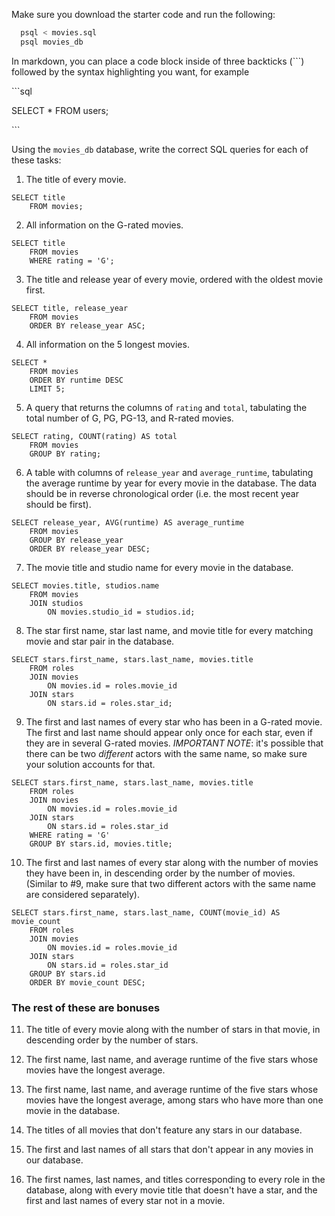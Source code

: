 Make sure you download the starter code and run the following:

```sh
  psql < movies.sql
  psql movies_db
```

In markdown, you can place a code block inside of three backticks (```) followed by the syntax highlighting you want, for example

\```sql

SELECT \* FROM users;

\```

Using the `movies_db` database, write the correct SQL queries for each of these tasks:

1.  The title of every movie.
```
SELECT title 
    FROM movies;
```

2.  All information on the G-rated movies.
```
SELECT title 
    FROM movies
    WHERE rating = 'G';
```

3.  The title and release year of every movie, ordered with the
    oldest movie first.
```
SELECT title, release_year 
    FROM movies
    ORDER BY release_year ASC;
```

4.  All information on the 5 longest movies.
```
SELECT * 
    FROM movies
    ORDER BY runtime DESC
    LIMIT 5;
```

5.  A query that returns the columns of `rating` and `total`, tabulating the total number of G, PG, PG-13, and R-rated movies.
```
SELECT rating, COUNT(rating) AS total 
    FROM movies 
    GROUP BY rating;
```

6.  A table with columns of `release_year` and `average_runtime`, tabulating the average runtime by year for every movie in the database. The data should be in reverse chronological order (i.e. the most recent year should be first).
```
SELECT release_year, AVG(runtime) AS average_runtime
    FROM movies
    GROUP BY release_year
    ORDER BY release_year DESC;
```

7.  The movie title and studio name for every movie in the database.
```
SELECT movies.title, studios.name
    FROM movies 
    JOIN studios
        ON movies.studio_id = studios.id;
```

8.  The star first name, star last name, and movie title for every matching movie and star pair in the database.
```
SELECT stars.first_name, stars.last_name, movies.title
    FROM roles 
    JOIN movies
        ON movies.id = roles.movie_id
    JOIN stars
        ON stars.id = roles.star_id;
```

9.  The first and last names of every star who has been in a G-rated movie. The first and last name should appear only once for each star, even if they are in several G-rated movies. *IMPORTANT NOTE*: it's possible that there can be two *different* actors with the same name, so make sure your solution accounts for that.
```
SELECT stars.first_name, stars.last_name, movies.title
    FROM roles 
    JOIN movies
        ON movies.id = roles.movie_id
    JOIN stars
        ON stars.id = roles.star_id
    WHERE rating = 'G'
    GROUP BY stars.id, movies.title;
```

10. The first and last names of every star along with the number of movies they have been in, in descending order by the number of movies. (Similar to #9, make sure that two different actors with the same name are considered separately).
```
SELECT stars.first_name, stars.last_name, COUNT(movie_id) AS movie_count
    FROM roles 
    JOIN movies
        ON movies.id = roles.movie_id
    JOIN stars
        ON stars.id = roles.star_id
    GROUP BY stars.id
    ORDER BY movie_count DESC;
```

### The rest of these are bonuses

11. The title of every movie along with the number of stars in
    that movie, in descending order by the number of stars.

12. The first name, last name, and average runtime of the five
    stars whose movies have the longest average.

13. The first name, last name, and average runtime of the five
    stars whose movies have the longest average, among stars who have more than one movie in the database.

14. The titles of all movies that don't feature any stars in our
    database.

15. The first and last names of all stars that don't appear in any movies in our database.

16. The first names, last names, and titles corresponding to every
    role in the database, along with every movie title that doesn't have a star, and the first and last names of every star not in a movie.

